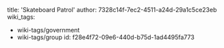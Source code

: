 title: 'Skateboard Patrol'
author: 7328c14f-7ec2-4511-a24d-29a1c5ce23eb
wiki_tags:
  - wiki-tags/government
  - wiki-tags/group
id: f28e4f72-09e6-440d-b75d-1ad4495fa773
